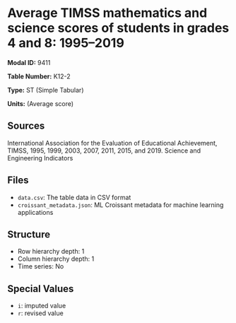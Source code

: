 # Average TIMSS mathematics and science scores of students in grades 4 and 8: 1995–2019  

**Modal ID:** 9411

**Table Number:** K12-2

**Type:** ST (Simple Tabular)

**Units:** (Average score)

## Sources

International Association for the Evaluation of Educational Achievement, TIMSS, 1995, 1999, 2003, 2007, 2011, 2015, and 2019. Science and Engineering Indicators

## Files

- `data.csv`: The table data in CSV format
- `croissant_metadata.json`: ML Croissant metadata for machine learning applications

## Structure

- Row hierarchy depth: 1
- Column hierarchy depth: 1
- Time series: No

## Special Values

- `i`: imputed value
- `r`: revised value
